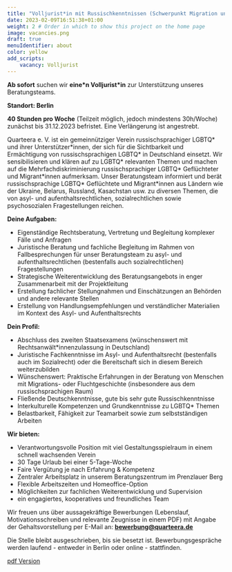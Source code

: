 ```yaml
---
title: "Volljurist*in mit Russischkenntnissen (Schwerpunkt Migration und Flucht)" # Title of your project
date: 2023-02-09T16:51:38+01:00
weight: 2 # Order in which to show this project on the home page
image: vacancies.png
draft: true
menuIdentifier: about
color: yellow
add_scripts:
    vacancy: Volljurist
---
```

**Ab sofort** suchen wir **eine\*n Volljurist\*in** zur Unterstützung unseres Beratungsteams.

**Standort: Berlin**

**40 Stunden pro Woche** (Teilzeit möglich, jedoch mindestens 30h/Woche) zunächst bis 31.12.2023 befristet. 
Eine Verlängerung ist angestrebt.


Quarteera e. V. ist ein gemeinnütziger Verein russischsprachiger LGBTQ* und ihrer Unterstützer\*innen, der sich für die Sichtbarkeit und Ermächtigung von russischsprachigen LGBTQ* in Deutschland einsetzt. Wir sensibilisieren und klären auf zu LGBTQ* relevanten Themen und machen auf die Mehrfachdiskriminierung  russischsprachiger LGBTQ* Geflüchteter und Migrant\*innen aufmerksam.
Unser Beratungsteam informiert und berät russischsprachige LGBTQ* Geflüchtete und Migrant*innen aus Ländern wie der Ukraine, Belarus, Russland, Kasachstan usw. zu diversen Themen, die von asyl- und aufenthaltsrechtlichen, sozialrechtlichen sowie psychosozialen Fragestellungen reichen.

**Deine Aufgaben:**

- Eigenständige Rechtsberatung, Vertretung und Begleitung komplexer Fälle und Anfragen
- Juristische Beratung und fachliche Begleitung im Rahmen von Fallbesprechungen für unser Beratungsteam zu asyl- und aufenthaltsrechtlichen (bestenfalls auch sozialrechtlichen) Fragestellungen
- Strategische Weiterentwicklung des Beratungsangebots in enger Zusammenarbeit mit der Projektleitung
- Erstellung fachlicher Stellungnahmen und Einschätzungen an Behörden und andere relevante Stellen
- Erstellung von Handlungsempfehlungen und verständlicher Materialien im Kontext des Asyl- und Aufenthaltsrechts

**Dein Profil:**

- Abschluss des zweiten Staatsexamens (wünschenswert mit Rechtsanwält*innenzulassung in Deutschland)
- Juristische Fachkenntnisse im Asyl- und Aufenthaltsrecht (bestenfalls auch im Sozialrecht) oder die Bereitschaft sich in diesem Bereich weiterzubilden
- Wünschenswert: Praktische Erfahrungen in der Beratung von Menschen mit Migrations- oder Fluchtgeschichte (insbesondere aus dem russischsprachigen Raum)
- Fließende Deutschkenntnisse, gute bis sehr gute Russischkenntnisse
- Interkulturelle Kompetenzen und Grundkenntnisse zu LGBTQ* Themen
- Belastbarkeit, Fähigkeit zur Teamarbeit sowie zum selbstständigen Arbeiten

**Wir bieten:**

- Verantwortungsvolle Position mit viel Gestaltungsspielraum in einem schnell wachsenden Verein
- 30 Tage Urlaub bei einer 5-Tage-Woche
- Faire Vergütung je nach Erfahrung & Kompetenz
- Zentraler Arbeitsplatz in unserem Beratungszentrum im Prenzlauer Berg
- Flexible Arbeitszeiten und Homeoffice-Option
- Möglichkeiten zur fachlichen Weiterentwicklung und Supervision
- ein engagiertes, kooperatives und freundliches Team

Wir freuen uns über aussagekräftige Bewerbungen  (Lebenslauf, Motivationsschreiben und relevante Zeugnisse in einem PDF) mit Angabe der Gehaltsvorstellung per E-Mail an: **bewerbung@quarteera.de**

Die Stelle bleibt ausgeschrieben, bis sie besetzt ist. Bewerbungsgespräche werden laufend - entweder in Berlin oder online - stattfinden.

[pdf Version](https://quarteera.de/files/stelle/Volljurist_in_mit_Russischkenntnissen.pdf)